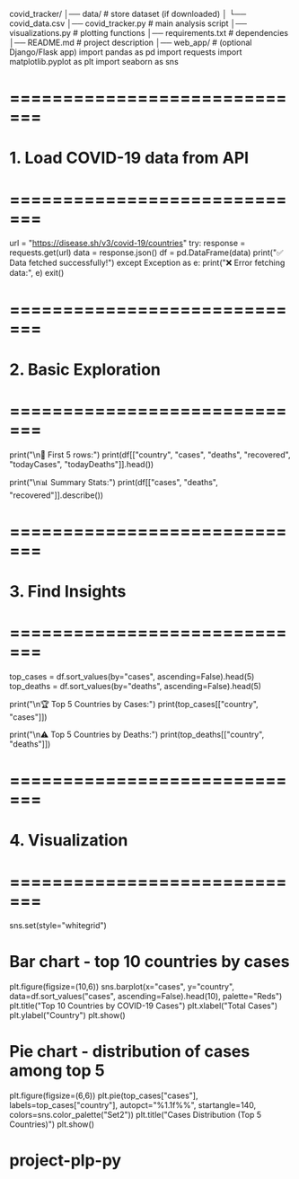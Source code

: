 covid_tracker/
│── data/                     # store dataset (if downloaded)
│   └── covid_data.csv
│── covid_tracker.py          # main analysis script
│── visualizations.py         # plotting functions
│── requirements.txt          # dependencies
│── README.md                 # project description
│── web_app/                  # (optional Django/Flask app)
import pandas as pd
import requests
import matplotlib.pyplot as plt
import seaborn as sns

# =============================
# 1. Load COVID-19 data from API
# =============================
url = "https://disease.sh/v3/covid-19/countries"
try:
    response = requests.get(url)
    data = response.json()
    df = pd.DataFrame(data)
    print("✅ Data fetched successfully!")
except Exception as e:
    print("❌ Error fetching data:", e)
    exit()

# =============================
# 2. Basic Exploration
# =============================
print("\n📌 First 5 rows:")
print(df[["country", "cases", "deaths", "recovered", "todayCases", "todayDeaths"]].head())

print("\n📊 Summary Stats:")
print(df[["cases", "deaths", "recovered"]].describe())

# =============================
# 3. Find Insights
# =============================
top_cases = df.sort_values(by="cases", ascending=False).head(5)
top_deaths = df.sort_values(by="deaths", ascending=False).head(5)

print("\n🏆 Top 5 Countries by Cases:")
print(top_cases[["country", "cases"]])

print("\n⚠️ Top 5 Countries by Deaths:")
print(top_deaths[["country", "deaths"]])

# =============================
# 4. Visualization
# =============================
sns.set(style="whitegrid")

# Bar chart - top 10 countries by cases
plt.figure(figsize=(10,6))
sns.barplot(x="cases", y="country", data=df.sort_values("cases", ascending=False).head(10), palette="Reds")
plt.title("Top 10 Countries by COVID-19 Cases")
plt.xlabel("Total Cases")
plt.ylabel("Country")
plt.show()

# Pie chart - distribution of cases among top 5
plt.figure(figsize=(6,6))
plt.pie(top_cases["cases"], labels=top_cases["country"], autopct="%1.1f%%", startangle=140, colors=sns.color_palette("Set2"))
plt.title("Cases Distribution (Top 5 Countries)")
plt.show()
# project-plp-py
